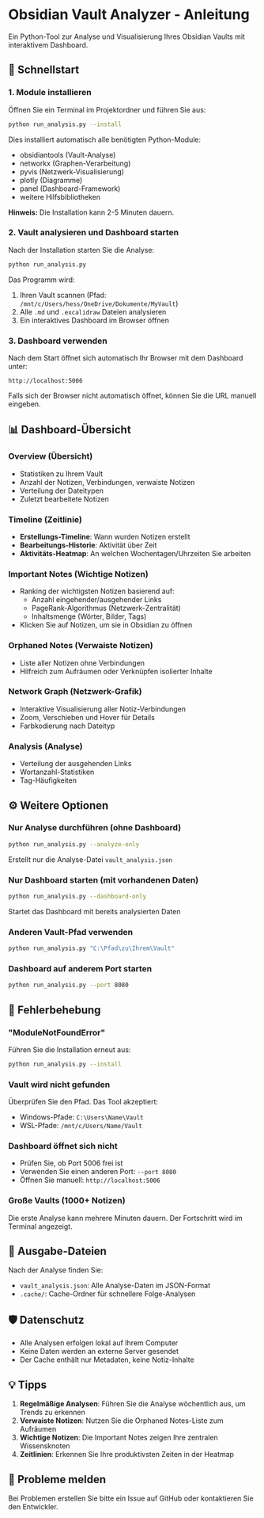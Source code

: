 # Obsidian Vault Analyzer - Anleitung

Ein Python-Tool zur Analyse und Visualisierung Ihres Obsidian Vaults mit interaktivem Dashboard.

## 🚀 Schnellstart

### 1. Module installieren

Öffnen Sie ein Terminal im Projektordner und führen Sie aus:

```bash
python run_analysis.py --install
```

Dies installiert automatisch alle benötigten Python-Module:
- obsidiantools (Vault-Analyse)
- networkx (Graphen-Verarbeitung)
- pyvis (Netzwerk-Visualisierung)
- plotly (Diagramme)
- panel (Dashboard-Framework)
- weitere Hilfsbibliotheken

**Hinweis:** Die Installation kann 2-5 Minuten dauern.

### 2. Vault analysieren und Dashboard starten

Nach der Installation starten Sie die Analyse:

```bash
python run_analysis.py
```

Das Programm wird:
1. Ihren Vault scannen (Pfad: `/mnt/c/Users/hess/OneDrive/Dokumente/MyVault`)
2. Alle `.md` und `.excalidraw` Dateien analysieren
3. Ein interaktives Dashboard im Browser öffnen

### 3. Dashboard verwenden

Nach dem Start öffnet sich automatisch Ihr Browser mit dem Dashboard unter:
```
http://localhost:5006
```

Falls sich der Browser nicht automatisch öffnet, können Sie die URL manuell eingeben.

## 📊 Dashboard-Übersicht

### Overview (Übersicht)
- Statistiken zu Ihrem Vault
- Anzahl der Notizen, Verbindungen, verwaiste Notizen
- Verteilung der Dateitypen
- Zuletzt bearbeitete Notizen

### Timeline (Zeitlinie)
- **Erstellungs-Timeline**: Wann wurden Notizen erstellt
- **Bearbeitungs-Historie**: Aktivität über Zeit
- **Aktivitäts-Heatmap**: An welchen Wochentagen/Uhrzeiten Sie arbeiten

### Important Notes (Wichtige Notizen)
- Ranking der wichtigsten Notizen basierend auf:
  - Anzahl eingehender/ausgehender Links
  - PageRank-Algorithmus (Netzwerk-Zentralität)
  - Inhaltsmenge (Wörter, Bilder, Tags)
- Klicken Sie auf Notizen, um sie in Obsidian zu öffnen

### Orphaned Notes (Verwaiste Notizen)
- Liste aller Notizen ohne Verbindungen
- Hilfreich zum Aufräumen oder Verknüpfen isolierter Inhalte

### Network Graph (Netzwerk-Grafik)
- Interaktive Visualisierung aller Notiz-Verbindungen
- Zoom, Verschieben und Hover für Details
- Farbkodierung nach Dateityp

### Analysis (Analyse)
- Verteilung der ausgehenden Links
- Wortanzahl-Statistiken
- Tag-Häufigkeiten

## ⚙️ Weitere Optionen

### Nur Analyse durchführen (ohne Dashboard)
```bash
python run_analysis.py --analyze-only
```
Erstellt nur die Analyse-Datei `vault_analysis.json`

### Nur Dashboard starten (mit vorhandenen Daten)
```bash
python run_analysis.py --dashboard-only
```
Startet das Dashboard mit bereits analysierten Daten

### Anderen Vault-Pfad verwenden
```bash
python run_analysis.py "C:\Pfad\zu\Ihrem\Vault"
```

### Dashboard auf anderem Port starten
```bash
python run_analysis.py --port 8080
```

## 🔧 Fehlerbehebung

### "ModuleNotFoundError"
Führen Sie die Installation erneut aus:
```bash
python run_analysis.py --install
```

### Vault wird nicht gefunden
Überprüfen Sie den Pfad. Das Tool akzeptiert:
- Windows-Pfade: `C:\Users\Name\Vault`
- WSL-Pfade: `/mnt/c/Users/Name/Vault`

### Dashboard öffnet sich nicht
- Prüfen Sie, ob Port 5006 frei ist
- Verwenden Sie einen anderen Port: `--port 8080`
- Öffnen Sie manuell: `http://localhost:5006`

### Große Vaults (1000+ Notizen)
Die erste Analyse kann mehrere Minuten dauern. Der Fortschritt wird im Terminal angezeigt.

## 📁 Ausgabe-Dateien

Nach der Analyse finden Sie:
- `vault_analysis.json`: Alle Analyse-Daten im JSON-Format
- `.cache/`: Cache-Ordner für schnellere Folge-Analysen

## 🛡️ Datenschutz

- Alle Analysen erfolgen lokal auf Ihrem Computer
- Keine Daten werden an externe Server gesendet
- Der Cache enthält nur Metadaten, keine Notiz-Inhalte

## 💡 Tipps

1. **Regelmäßige Analysen**: Führen Sie die Analyse wöchentlich aus, um Trends zu erkennen
2. **Verwaiste Notizen**: Nutzen Sie die Orphaned Notes-Liste zum Aufräumen
3. **Wichtige Notizen**: Die Important Notes zeigen Ihre zentralen Wissensknoten
4. **Zeitlinien**: Erkennen Sie Ihre produktivsten Zeiten in der Heatmap

## 🐛 Probleme melden

Bei Problemen erstellen Sie bitte ein Issue auf GitHub oder kontaktieren Sie den Entwickler.
